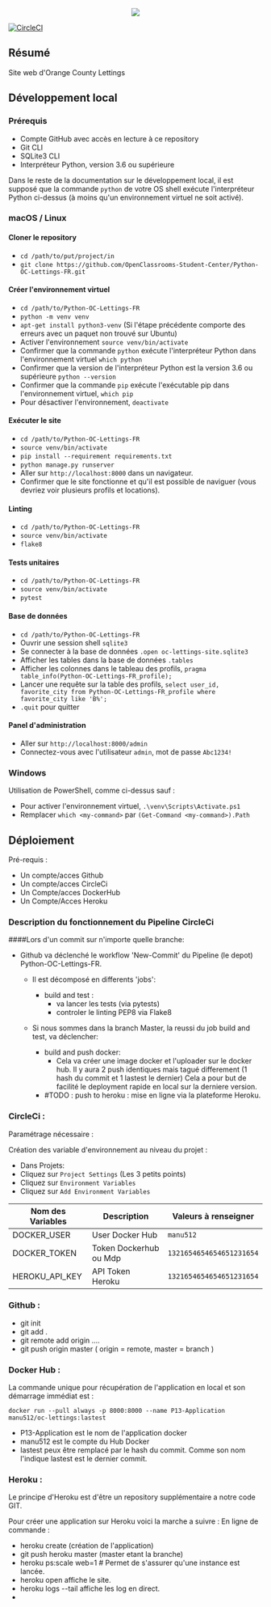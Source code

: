 <p align="center">
  <img src="https://user.oc-static.com/upload/2020/09/18/16004295603423_P11.png" />
</p>


[![CircleCI](https://circleci.com/gh/Manu512/Python-OC-Lettings-FR/tree/master.svg?style=svg)](https://circleci.com/gh/Manu512/Python-OC-Lettings-FR/tree/master)






## Résumé

Site web d'Orange County Lettings

## Développement local

### Prérequis

- Compte GitHub avec accès en lecture à ce repository
- Git CLI
- SQLite3 CLI
- Interpréteur Python, version 3.6 ou supérieure

Dans le reste de la documentation sur le développement local, il est supposé que la commande `python` de votre OS shell exécute l'interpréteur Python ci-dessus (à moins qu'un environnement virtuel ne soit activé).

### macOS / Linux

#### Cloner le repository

- `cd /path/to/put/project/in`
- `git clone https://github.com/OpenClassrooms-Student-Center/Python-OC-Lettings-FR.git`

#### Créer l'environnement virtuel

- `cd /path/to/Python-OC-Lettings-FR`
- `python -m venv venv`
- `apt-get install python3-venv` (Si l'étape précédente comporte des erreurs avec un paquet non trouvé sur Ubuntu)
- Activer l'environnement `source venv/bin/activate`
- Confirmer que la commande `python` exécute l'interpréteur Python dans l'environnement virtuel
`which python`
- Confirmer que la version de l'interpréteur Python est la version 3.6 ou supérieure `python --version`
- Confirmer que la commande `pip` exécute l'exécutable pip dans l'environnement virtuel, `which pip`
- Pour désactiver l'environnement, `deactivate`

#### Exécuter le site

- `cd /path/to/Python-OC-Lettings-FR`
- `source venv/bin/activate`
- `pip install --requirement requirements.txt`
- `python manage.py runserver`
- Aller sur `http://localhost:8000` dans un navigateur.
- Confirmer que le site fonctionne et qu'il est possible de naviguer (vous devriez voir plusieurs profils et locations).

#### Linting

- `cd /path/to/Python-OC-Lettings-FR`
- `source venv/bin/activate`
- `flake8`

#### Tests unitaires

- `cd /path/to/Python-OC-Lettings-FR`
- `source venv/bin/activate`
- `pytest`

#### Base de données

- `cd /path/to/Python-OC-Lettings-FR`
- Ouvrir une session shell `sqlite3`
- Se connecter à la base de données `.open oc-lettings-site.sqlite3`
- Afficher les tables dans la base de données `.tables`
- Afficher les colonnes dans le tableau des profils, `pragma table_info(Python-OC-Lettings-FR_profile);`
- Lancer une requête sur la table des profils, `select user_id, favorite_city from
  Python-OC-Lettings-FR_profile where favorite_city like 'B%';`
- `.quit` pour quitter

#### Panel d'administration

- Aller sur `http://localhost:8000/admin`
- Connectez-vous avec l'utilisateur `admin`, mot de passe `Abc1234!`

### Windows

Utilisation de PowerShell, comme ci-dessus sauf :

- Pour activer l'environnement virtuel, `.\venv\Scripts\Activate.ps1` 
- Remplacer `which <my-command>` par `(Get-Command <my-command>).Path`


## Déploiement

Pré-requis :

- Un compte/acces Github
- Un compte/acces CircleCi
- Un Compte/acces DockerHub
- Un Compte/Acces Heroku

### Description du fonctionnement du Pipeline CircleCi

####Lors d'un commit sur n'importe quelle branche:
- Github va déclenché le workflow 'New-Commit' du Pipeline (le depot) Python-OC-Lettings-FR.
  - Il est décomposé en differents 'jobs':
    - build and test : 
      - va lancer les tests (via pytests)
      - controler le linting PEP8 via Flake8
  
  - Si nous sommes dans la branch Master, la reussi du job build and test, va déclencher:
    - build and push docker:
      - Cela va créer une image docker et l'uploader sur le docker hub.
        Il y aura 2 push identiques mais tagué differement (1 hash du commit et 1 lastest le dernier)
        Cela a pour but de facilité le deployment rapide en local sur la derniere version.
    - #TODO : push to heroku : mise en ligne via la plateforme Heroku.

### CircleCi :

Paramétrage nécessaire : 

Création des variable d'environnement au niveau du projet :

- Dans Projets: 
- Cliquez sur `Project Settings`  (Les 3 petits points)
- Cliquez sur `Environment Variables`  
- Cliquez sur `Add Environment Variables`  

|   Nom des Variables  |   Description   |   Valeurs à renseigner   |
|---    |---   |---    |
|   DOCKER_USER   |   User Docker Hub   |   `manu512`   |
|   DOCKER_TOKEN   |   Token Dockerhub ou Mdp   |   `1321654654654651231654`   |
|   HEROKU_API_KEY |  API Token Heroku  |   `1321654654654651231654`   |
### Github :

- git init
- git add .
- git remote add origin ....
- git push origin master ( origin = remote, master = branch ) 


### Docker Hub :

La commande unique pour récupération de l'application en local et son démarrage immédiat est :

`docker run --pull always -p 8000:8000 --name P13-Application manu512/oc-lettings:lastest`

- P13-Application est le nom de l'application docker  
- manu512 est le compte du Hub Docker  
- lastest peux être remplacé par le hash du commit. Comme son nom l'indique lastest est le dernier commit.


### Heroku :

Le principe d'Heroku est d'être un repository supplémentaire a notre code GIT.



Pour créer une application sur Heroku voici la marche a suivre :
En ligne de commande :  
- heroku create (création de l'application)
- git push heroku master (master etant la branche)
- heroku ps:scale web=1 # Permet de s'assurer qu'une instance est lancée.
- heroku open affiche le site.
- heroku logs --tail affiche les log en direct.
- 